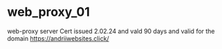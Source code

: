 # web_proxy_01
web-proxy server
Cert issued 2.02.24 and vald 90 days and valid for the domain https://andriiwebsites.click/
